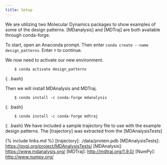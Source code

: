 ```yaml
---
title: Setup
---
```

We are utilizing two Molecular Dynamics packages to show examples of some of the design patterns.
[MDanalysis] and [MDTraj] are both available through conda-forge.

To start, open an Anaconda prompt.
Then enter `conda create --name design_patterns`.
Enter `Y` to continue.

We now need to activate our new environment.
~~~
	$ conda activate design_patterns
~~~
{: .bash}

Then we will install MDAnalysis and MDTraj.
~~~
	$ conda install -c conda-forge mdanalysis
~~~
{: .bash}
~~~
	$ conda install -c conda-forge mdtraj
~~~
{: .bash}
We have included a sample trajectory file to use with the example design patterns.
The [trajectory] was extracted from the [MDAnalysisTests]


{% include links.md %}
[trajectory]: ./data/protein.pdb
[MDAnalysisTests]: https://pypi.org/project/MDAnalysisTests/
[MDAnalysis]: https://www.mdanalysis.org/
[MDTraj]: http://mdtraj.org/1.9.0/
[NumPy]: http://www.numpy.org/